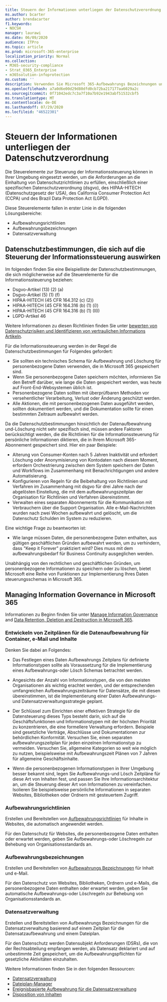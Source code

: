 ```yaml
---
title: Steuern der Informationen unterliegen der Datenschutzverordnung
ms.author: bcarter
author: brendacarter
f1.keywords:
- NOCSH
manager: laurawi
ms.date: 06/09/2020
audience: ITPro
ms.topic: article
ms.prod: microsoft-365-enterprise
localization_priority: Normal
ms.collection:
- M365-security-compliance
- Strat_O365_Enterprise
- m365solution-infoprotection
ms.custom: ''
description: Verwenden Sie Microsoft 365-Aufbewahrungs Bezeichnungen und-Richtlinien zum Verwalten personenbezogener Daten in Ihrer Microsoft 365-Umgebung.
ms.openlocfilehash: a7a0d6e00d29d80dfd0cb72ba217177aa6029a2c
ms.sourcegitcommit: 0f71042edc7c3a7f10a7b92e1943abf51532cbf5
ms.translationtype: MT
ms.contentlocale: de-DE
ms.lasthandoff: 07/29/2020
ms.locfileid: "46522301"
---
```

# <a name="govern-information-subject-to-data-privacy-regulation"></a>Steuern der Informationen unterliegen der Datenschutzverordnung

Die Steuerelemente zur Steuerung der Informationssteuerung können in Ihrer Umgebung eingesetzt werden, um die Anforderungen an die Einhaltung von Datenschutzrichtlinien zu erfüllen, einschließlich einer spezifischen Datenschutzverordnung (dsgvo), des HIPAA-HITECH (Datenschutzgesetz der USA), des California Consumer Protection Act (CCPA) und des Brazil Data Protection Act (LGPD). 

Diese Steuerelemente fallen in erster Linie in die folgenden Lösungsbereiche:

- Aufbewahrungsrichtlinien
- Aufbewahrungsbezeichnungen
- Datensatzverwaltung

## <a name="data-privacy-regulations-impacting-information-governance-controls"></a>Datenschutzbestimmungen, die sich auf die Steuerung der Informationssteuerung auswirken

Im folgenden finden Sie eine Beispielliste der Datenschutzbestimmungen, die sich möglicherweise auf die Steuerelemente für die Informationssteuerung beziehen:

- Dsgvo-Artikel (13) (2) (a)
- Dsgvo-Artikel (5) (1) (f)
- HIPAA-HITECH (45 CFR 164.312 (c) (2))
- HIPAA-HITECH (45 CFR 164.316 (b) (1) (i))
- HIPAA-HITECH (45 CFR 164.316 (b) (1) (II))
- LGPD-Artikel 46

Weitere Informationen zu diesen Richtlinien finden Sie unter [bewerten von Datenschutzrisiken und Identifizieren von vertraulichen Informations Artikeln](information-protection-deploy-assess.md).

Für die Informationssteuerung werden in der Regel die Datenschutzbestimmungen für Folgendes gefordert:

- Sie sollten ein technisches Schema für Aufbewahrung und Löschung für personenbezogene Daten verwenden, die in Microsoft 365 gespeichert sind.
- Wenn Sie personenbezogene Daten speichern möchten, informieren Sie den Betreff darüber, wie lange die Daten gespeichert werden, was heute auf Front-End-Websystemen üblich ist.
- Personenbezogene Daten sollten mit überprüfbaren Methoden vor versehentlicher Verarbeitung, Verlust oder Änderung geschützt werden.
- Alle Aktionen, die mit personenbezogenen Daten ausgeführt werden, sollten dokumentiert werden, und die Dokumentation sollte für einen bestimmten Zeitraum aufbewahrt werden.

Da die Datenschutzbestimmungen hinsichtlich der Datenaufbewahrung und-Löschung nicht sehr spezifisch sind, müssen andere Faktoren berücksichtigt werden, die die Richtlinien für die Informationssteuerung für persönliche Informationen diktieren, die in Ihrem Microsoft 365-Abonnement gespeichert sind. Hier ein paar Beispiele:

- Alterung von Consumer-Konten nach 5 Jahren Inaktivität und erfordert Löschung oder Anonymisierung von Kontodaten nach diesem Moment, erfordern Orchestrierung zwischen dem System speichern der Daten und Workflows im Zusammenhang mit Benachrichtigungen und andere Automatisierung.
- Konfigurieren von Regeln für die Beibehaltung von Richtlinien und Verfahren im Zusammenhang mit dsgvo für drei Jahre nach der abgelösten Einstellung, die mit dem aufbewahrungszeitplan der Organisation für Richtlinien und Verfahren übereinstimmt.
- Verwalten eines separaten Abonnements für die Kommunikation mit Verbrauchern über die Support Organisation. Alle e-Mail-Nachrichten wurden nach zwei Wochen aufbewahrt und gelöscht, um die Datenschutz Schulden im System zu reduzieren.

Eine wichtige Frage zu beantworten ist: 

- Wie lange müssen Daten, die personenbezogene Daten enthalten, aus gültigen geschäftlichen Gründen aufbewahrt werden, um zu verhindern, dass "Keep it Forever" praktiziert wird? Dies muss mit dem aufbewahrungsbedarf für Business Continuity ausgeglichen werden.

Unabhängig von den rechtlichen und geschäftlichen Gründen, um personenbezogene Informationen zu speichern oder zu löschen, bietet Microsoft eine Reihe von Funktionen zur Implementierung Ihres Daten steuerungsschemas in Microsoft 365.

## <a name="managing-information-governance-in-microsoft-365"></a>Managing Information Governance in Microsoft 365

Informationen zu Beginn finden Sie unter [Manage Information Governance](../compliance/manage-information-governance.md) and [Data Retention, Deletion and Destruction in Microsoft 365](https://docs.microsoft.com/office365/Enterprise/office-365-data-retention-deletion-and-destruction-overview).

### <a name="develop-data-retention-schedules-for-containers-email-and-content"></a>Entwickeln von Zeitplänen für die Datenaufbewahrung für Container, e-Mail und Inhalte

Denken Sie dabei an Folgendes:

- Das Festlegen eines Daten Aufbewahrungs Zeitplans für definierte Informationstypen sollte als Voraussetzung für die Implementierung eines Aufbewahrungs-oder Lösch Schemas betrachtet werden.

- Angesichts der Anzahl von Informationstypen, die von den meisten Organisationen als wichtig erachtet werden, und der entsprechenden umfangreichen Aufbewahrungszeiträume für Datensätze, die mit diesen übereinstimmen, ist die Implementierung einer Daten Aufbewahrungs-und Datensatzverwaltungsstrategie geplant. 

- Der Schlüssel zum Einrichten einer effektiven Strategie für die Datensteuerung dieses Typs besteht darin, sich auf die Geschäftsfunktionen und Informationstypen mit der höchsten Priorität zu konzentrieren, die eine formellere Verwaltung erfordern. Beispiele sind gesetzliche Verträge, Abschlüsse und Dokumentationen zur behördlichen Konformität. Versuchen Sie, einen separaten aufbewahrungszeitplan für jeden einzelnen Informationstyp zu vermeiden. Versuchen Sie, allgemeine Kategorien so weit wie möglich zu nutzen, beispielsweise mit Aufbewahrungszeit Plänen von 7 Jahren für allgemeine Geschäftsinhalte.

- Wenn die personenbezogenen Informationstypen in Ihrer Umgebung besser bekannt sind, legen Sie Aufbewahrungs-und Lösch Zeitpläne für diese Art von Inhalten fest, und passen Sie Ihre Informationsarchitektur an, um die Steuerung dieser Art von Informationen zu vereinfachen. Isolieren Sie beispielsweise persönliche Informationen in separaten Websites, Bibliotheken oder Ordnern mit gesteuertem Zugriff.

### <a name="retention-policies"></a>Aufbewahrungsrichtlinien

Erstellen und Bereitstellen von [Aufbewahrungsrichtlinien](../compliance/retention-policies.md) für Inhalte in Websites, die automatisch angewendet werden.

Für den Datenschutz für Websites, die personenbezogene Daten enthalten oder erwartet werden, geben Sie Aufbewahrungs-oder Löschregeln zur Behebung von Organisationsstandards an.

### <a name="retention-labels"></a>Aufbewahrungsbezeichnungen

Erstellen und Bereitstellen von [Aufbewahrungs Bezeichnungen](../compliance/labels.md) für Inhalt und e-Mail.

Für den Datenschutz von Websites, Bibliotheken, Ordnern und e-Mails, die personenbezogene Daten enthalten oder erwartet werden, geben Sie automatische Aufbewahrungs-oder Löschregeln zur Behebung von Organisationsstandards an.

### <a name="records-management"></a>Datensatzverwaltung

Erstellen und Bereitstellen von Aufbewahrungs Bezeichnungen für die Datensatzverwaltung basierend auf einem Zeitplan für die Datensatzaufbewahrung und einem Dateiplan.

Für den Datenschutz werden Datensubjekt Anforderungen (DSRs), die von der Rechtsabteilung empfangen werden, als Datensatz deklariert und auf unbestimmte Zeit gespeichert, um die Aufbewahrungspflichten für gesetzliche Aktivitäten einzuhalten.

Weitere Informationen finden Sie in den folgenden Ressourcen: 

- [Datensatzverwaltung](../compliance/records-management.md)
- [Dateiplan-Manager](../compliance/file-plan-manager.md)
- [Ereignisbasierte Aufbewahrung für die Datensatzverwaltung](../compliance/automate-event-driven-retention.md)
- [Disposition von Inhalten](../compliance/disposition-reviews.md)
